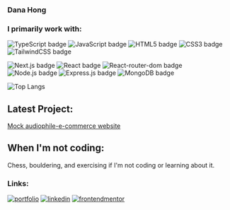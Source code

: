 ### Dana Hong

### I primarily work with:
<img src="https://img.shields.io/badge/TypeScript-007ACC?style=for-the-badge&logo=typescript&logoColor=white" alt="TypeScript badge"> <img src="https://img.shields.io/badge/JavaScript-F7DF1E?style=for-the-badge&logo=javascript&logoColor=black" alt="JavaScript badge"> <img src="https://img.shields.io/badge/HTML5-E34F26?style=for-the-badge&logo=html5&logoColor=white" alt="HTML5 badge"> <img src="https://img.shields.io/badge/CSS3-1572B6?style=for-the-badge&logo=css3&logoColor=white" alt="CSS3 badge"> <img src="https://img.shields.io/badge/Tailwind_CSS-38B2AC?style=for-the-badge&logo=tailwind-css&logoColor=white" alt="TailwindCSS badge">

<img src="https://img.shields.io/badge/next.js-000000?style=for-the-badge&logo=nextdotjs&logoColor=white" alt="Next.js badge"> <img src="https://img.shields.io/badge/React-20232A?style=for-the-badge&logo=react&logoColor=61DAFB" alt="React badge"> <img src="https://img.shields.io/badge/React_Router-CA4245?style=for-the-badge&logo=react-router&logoColor=white" alt="React-router-dom badge">
<img src="https://img.shields.io/badge/Node.js-43853D?style=for-the-badge&logo=node.js&logoColor=white" alt="Node.js badge"> <img src="https://img.shields.io/badge/Express.js-404D59?style=for-the-badge" alt="Express.js badge">
<img src="https://img.shields.io/badge/MongoDB-4EA94B?style=for-the-badge&logo=mongodb&logoColor=white" alt="MongoDB badge">

![Top Langs](https://github-readme-stats.vercel.app/api/top-langs/?username=Dana-Hong&layout=compact&title_color=007bff&text_color=e7e7e7&icon_color=007bff&bg_color=171c28)

## Latest Project:
[Mock audiophile-e-commerce website](https://audiophile-e-commerce-dh.netlify.app/)

## When I'm not coding:
Chess, bouldering, and exercising if I'm not coding or learning about it.

### Links:
[![portfolio](https://img.shields.io/badge/my_portfolio-000?style=for-the-badge&logo=ko-fi&logoColor=white)](https://danahong.com/)
[![linkedin](https://img.shields.io/badge/linkedin-0A66C2?style=for-the-badge&logo=linkedin&logoColor=white)](https://www.linkedin.com/in/dana-hong/)
[![frontendmentor](https://img.shields.io/badge/Frontend%20mentor-white?style=for-the-badge)](https://www.frontendmentor.io/profile/Dana-Hong)
